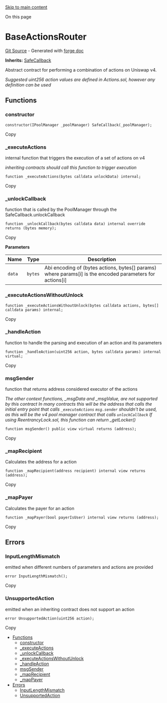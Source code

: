 [Skip to main content](https://docs.uniswap.org/contracts/v4/reference/periphery/base/BaseActionsRouter#)

On this page

# BaseActionsRouter

[Git Source](https://github.com/uniswap/v4-periphery/blob/3f295d8435e4f776ea2daeb96ce1bc6d63f33fc7/src/base/BaseActionsRouter.sol) \- Generated with [forge doc](https://book.getfoundry.sh/reference/forge/forge-doc)

**Inherits:** [SafeCallback](https://docs.uniswap.org/contracts/v4/reference/periphery/base/SafeCallback)

Abstract contract for performing a combination of actions on Uniswap v4.

_Suggested uint256 action values are defined in Actions.sol, however any definition can be used_

## Functions [​](https://docs.uniswap.org/contracts/v4/reference/periphery/base/BaseActionsRouter\#functions "Direct link to heading")

### constructor [​](https://docs.uniswap.org/contracts/v4/reference/periphery/base/BaseActionsRouter\#constructor "Direct link to heading")

```codeBlockLines_mRuA
constructor(IPoolManager _poolManager) SafeCallback(_poolManager);

```

Copy

### \_executeActions [​](https://docs.uniswap.org/contracts/v4/reference/periphery/base/BaseActionsRouter\#_executeactions "Direct link to heading")

internal function that triggers the execution of a set of actions on v4

_inheriting contracts should call this function to trigger execution_

```codeBlockLines_mRuA
function _executeActions(bytes calldata unlockData) internal;

```

Copy

### \_unlockCallback [​](https://docs.uniswap.org/contracts/v4/reference/periphery/base/BaseActionsRouter\#_unlockcallback "Direct link to heading")

function that is called by the PoolManager through the SafeCallback.unlockCallback

```codeBlockLines_mRuA
function _unlockCallback(bytes calldata data) internal override returns (bytes memory);

```

Copy

**Parameters**

| Name | Type | Description |
| --- | --- | --- |
| `data` | `bytes` | Abi encoding of (bytes actions, bytes\[\] params) where params\[i\] is the encoded parameters for actions\[i\] |

### \_executeActionsWithoutUnlock [​](https://docs.uniswap.org/contracts/v4/reference/periphery/base/BaseActionsRouter\#_executeactionswithoutunlock "Direct link to heading")

```codeBlockLines_mRuA
function _executeActionsWithoutUnlock(bytes calldata actions, bytes[] calldata params) internal;

```

Copy

### \_handleAction [​](https://docs.uniswap.org/contracts/v4/reference/periphery/base/BaseActionsRouter\#_handleaction "Direct link to heading")

function to handle the parsing and execution of an action and its parameters

```codeBlockLines_mRuA
function _handleAction(uint256 action, bytes calldata params) internal virtual;

```

Copy

### msgSender [​](https://docs.uniswap.org/contracts/v4/reference/periphery/base/BaseActionsRouter\#msgsender "Direct link to heading")

function that returns address considered executor of the actions

_The other context functions, \_msgData and \_msgValue, are not supported by this contract_
_In many contracts this will be the address that calls the initial entry point that calls `_executeActions` `msg.sender` shouldn't be used, as this will be the v4 pool manager contract that calls `unlockCallback`_
_If using ReentrancyLock.sol, this function can return \_getLocker()_

```codeBlockLines_mRuA
function msgSender() public view virtual returns (address);

```

Copy

### \_mapRecipient [​](https://docs.uniswap.org/contracts/v4/reference/periphery/base/BaseActionsRouter\#_maprecipient "Direct link to heading")

Calculates the address for a action

```codeBlockLines_mRuA
function _mapRecipient(address recipient) internal view returns (address);

```

Copy

### \_mapPayer [​](https://docs.uniswap.org/contracts/v4/reference/periphery/base/BaseActionsRouter\#_mappayer "Direct link to heading")

Calculates the payer for an action

```codeBlockLines_mRuA
function _mapPayer(bool payerIsUser) internal view returns (address);

```

Copy

## Errors [​](https://docs.uniswap.org/contracts/v4/reference/periphery/base/BaseActionsRouter\#errors "Direct link to heading")

### InputLengthMismatch [​](https://docs.uniswap.org/contracts/v4/reference/periphery/base/BaseActionsRouter\#inputlengthmismatch "Direct link to heading")

emitted when different numbers of parameters and actions are provided

```codeBlockLines_mRuA
error InputLengthMismatch();

```

Copy

### UnsupportedAction [​](https://docs.uniswap.org/contracts/v4/reference/periphery/base/BaseActionsRouter\#unsupportedaction "Direct link to heading")

emitted when an inheriting contract does not support an action

```codeBlockLines_mRuA
error UnsupportedAction(uint256 action);

```

Copy

- [Functions](https://docs.uniswap.org/contracts/v4/reference/periphery/base/BaseActionsRouter#functions)
  - [constructor](https://docs.uniswap.org/contracts/v4/reference/periphery/base/BaseActionsRouter#constructor)
  - [\_executeActions](https://docs.uniswap.org/contracts/v4/reference/periphery/base/BaseActionsRouter#_executeactions)
  - [\_unlockCallback](https://docs.uniswap.org/contracts/v4/reference/periphery/base/BaseActionsRouter#_unlockcallback)
  - [\_executeActionsWithoutUnlock](https://docs.uniswap.org/contracts/v4/reference/periphery/base/BaseActionsRouter#_executeactionswithoutunlock)
  - [\_handleAction](https://docs.uniswap.org/contracts/v4/reference/periphery/base/BaseActionsRouter#_handleaction)
  - [msgSender](https://docs.uniswap.org/contracts/v4/reference/periphery/base/BaseActionsRouter#msgsender)
  - [\_mapRecipient](https://docs.uniswap.org/contracts/v4/reference/periphery/base/BaseActionsRouter#_maprecipient)
  - [\_mapPayer](https://docs.uniswap.org/contracts/v4/reference/periphery/base/BaseActionsRouter#_mappayer)
- [Errors](https://docs.uniswap.org/contracts/v4/reference/periphery/base/BaseActionsRouter#errors)
  - [InputLengthMismatch](https://docs.uniswap.org/contracts/v4/reference/periphery/base/BaseActionsRouter#inputlengthmismatch)
  - [UnsupportedAction](https://docs.uniswap.org/contracts/v4/reference/periphery/base/BaseActionsRouter#unsupportedaction)